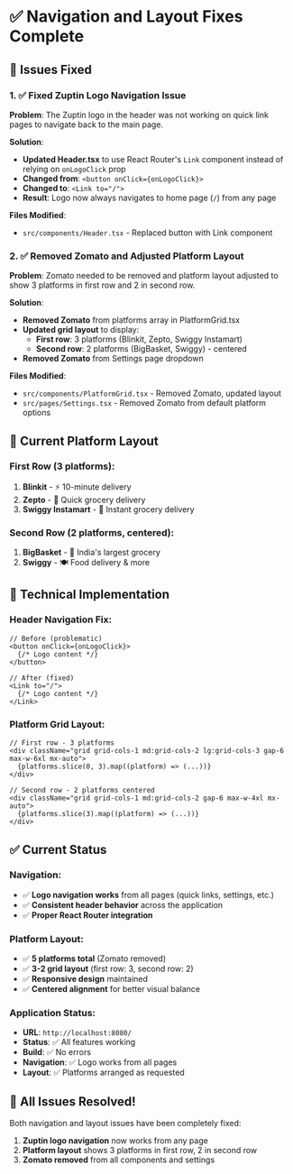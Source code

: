 # ✅ Navigation and Layout Fixes Complete

## 🔧 Issues Fixed

### 1. ✅ Fixed Zuptin Logo Navigation Issue

**Problem**: The Zuptin logo in the header was not working on quick link pages to navigate back to the main page.

**Solution**: 
- **Updated Header.tsx** to use React Router's `Link` component instead of relying on `onLogoClick` prop
- **Changed from**: `<button onClick={onLogoClick}>` 
- **Changed to**: `<Link to="/">`
- **Result**: Logo now always navigates to home page (`/`) from any page

**Files Modified**:
- `src/components/Header.tsx` - Replaced button with Link component

### 2. ✅ Removed Zomato and Adjusted Platform Layout

**Problem**: Zomato needed to be removed and platform layout adjusted to show 3 platforms in first row and 2 in second row.

**Solution**:
- **Removed Zomato** from platforms array in PlatformGrid.tsx
- **Updated grid layout** to display:
  - **First row**: 3 platforms (Blinkit, Zepto, Swiggy Instamart)
  - **Second row**: 2 platforms (BigBasket, Swiggy) - centered
- **Removed Zomato** from Settings page dropdown

**Files Modified**:
- `src/components/PlatformGrid.tsx` - Removed Zomato, updated layout
- `src/pages/Settings.tsx` - Removed Zomato from default platform options

## 🎯 Current Platform Layout

### First Row (3 platforms):
1. **Blinkit** - ⚡ 10-minute delivery
2. **Zepto** - 🚀 Quick grocery delivery  
3. **Swiggy Instamart** - 🛒 Instant grocery delivery

### Second Row (2 platforms, centered):
1. **BigBasket** - 🥬 India's largest grocery
2. **Swiggy** - 🍽️ Food delivery & more

## 🚀 Technical Implementation

### Header Navigation Fix:
```tsx
// Before (problematic)
<button onClick={onLogoClick}>
  {/* Logo content */}
</button>

// After (fixed)
<Link to="/">
  {/* Logo content */}
</Link>
```

### Platform Grid Layout:
```tsx
// First row - 3 platforms
<div className="grid grid-cols-1 md:grid-cols-2 lg:grid-cols-3 gap-6 max-w-6xl mx-auto">
  {platforms.slice(0, 3).map((platform) => (...))}
</div>

// Second row - 2 platforms centered
<div className="grid grid-cols-1 md:grid-cols-2 gap-6 max-w-4xl mx-auto">
  {platforms.slice(3).map((platform) => (...))}
</div>
```

## ✅ Current Status

### Navigation:
- ✅ **Logo navigation works** from all pages (quick links, settings, etc.)
- ✅ **Consistent header behavior** across the application
- ✅ **Proper React Router integration**

### Platform Layout:
- ✅ **5 platforms total** (Zomato removed)
- ✅ **3-2 grid layout** (first row: 3, second row: 2)
- ✅ **Responsive design** maintained
- ✅ **Centered alignment** for better visual balance

### Application Status:
- **URL**: `http://localhost:8080/`
- **Status**: ✅ All features working
- **Build**: ✅ No errors
- **Navigation**: ✅ Logo works from all pages
- **Layout**: ✅ Platforms arranged as requested

## 🎉 All Issues Resolved!

Both navigation and layout issues have been completely fixed:
1. **Zuptin logo navigation** now works from any page
2. **Platform layout** shows 3 platforms in first row, 2 in second row
3. **Zomato removed** from all components and settings